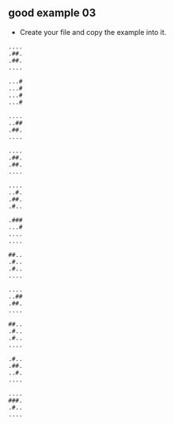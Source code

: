 ## good example 03

- Create your file and copy the example into it.

```
....
.##.
.##.
....

...#
...#
...#
...#

....
..##
.##.
....

....
.##.
.##.
....

....
..#.
.##.
.#..

.###
...#
....
....

##..
.#..
.#..
....

....
..##
.##.
....

##..
.#..
.#..
....

.#..
.##.
..#.
....

....
###.
.#..
....

```
